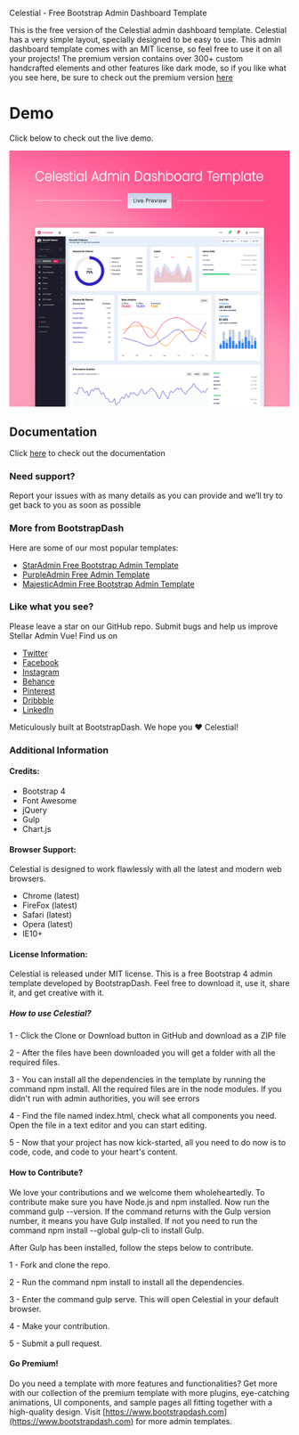  Celestial - Free Bootstrap Admin Dashboard Template

This is the free version of the Celestial admin dashboard template. Celestial has a very simple layout, specially designed to be easy to use. This admin dashboard template comes with an MIT license, so feel free to use it on all your projects! The premium version contains over 300+ custom handcrafted elements and other features like dark mode, so if you like what you see here, be sure to check out the premium version [here](https://www.bootstrapdash.com/product/celestial-admin-template/)

# Demo
Click below to check out the live demo.

[![N|Solid](preview.jpg)](https://www.bootstrapdash.com/demo/celestial-free/template/index.html)


## Documentation
Click [here](https://www.bootstrapdash.com/demo/celestial-free/docs/documentation.html) to check out the documentation

### Need support?
Report your issues with as many details as you can provide and we’ll try to get back to you as soon as possible

### More from BootstrapDash
Here are some of our most popular templates:

- [StarAdmin Free Bootstrap Admin Template](https://github.com/BootstrapDash/StarAdmin-Free-Bootstrap-Admin-Template)
- [PurpleAdmin Free Admin Template](https://github.com/BootstrapDash/PurpleAdmin-Free-Admin-Template)
- [MajesticAdmin Free Bootstrap Admin Template](https://github.com/BootstrapDash/MajesticAdmin-Free-Bootstrap-Admin-Template)
  
### Like what you see?
Please leave a star on our GitHub repo.
Submit bugs and help us improve Stellar Admin Vue!
Find us on 
- [Twitter](https://twitter.com/bootstrapdash?lang=en) 
- [Facebook](https://www.facebook.com/bootstrapdash/)
- [Instagram](https://www.instagram.com/bootstrapdash/?hl=en)
- [Behance](https://www.behance.net/bootstrapdash)
- [Pinterest](https://www.pinterest.com/bootstrapdash/)
- [Dribbble](https://dribbble.com/bootstrapdash)
- [LinkedIn](https://in.linkedin.com/in/bootstrapdash)

Meticulously built at BootstrapDash. We hope you ❤ Celestial!
### Additional Information

#### Credits:
- Bootstrap 4
- Font Awesome
- jQuery
- Gulp
- Chart.js

#### Browser Support:
Celestial is designed to work flawlessly with all the latest and modern web browsers.

- Chrome (latest)
- FireFox (latest)
- Safari (latest)
- Opera (latest)
- IE10+

#### License Information:

Celestial is released under MIT license. This is a free Bootstrap 4 admin template developed by BootstrapDash. Feel free to download it, use it, share it, and get creative with it.

##### How to use Celestial?

1 - Click the Clone or Download button in GitHub and download as a ZIP file

2 - After the files have been downloaded you will get a folder with all the required files.

3 - You can install all the dependencies in the template by running the command npm install. All the required files are in the node modules. If you didn't run with admin authorities, you will see errors

4 - Find the file named index.html, check what all components you need. Open the file in a text editor and you can start editing.

5 - Now that your project has now kick-started, all you need to do now is to code, code, and code to your heart's content.


#### How to Contribute?
We love your contributions and we welcome them wholeheartedly. To contribute make sure you have Node.js and npm installed. Now run the command gulp --version. If the command returns with the Gulp version number, it means you have Gulp installed. If not you need to run the command npm install --global gulp-cli to install Gulp.


After Gulp has been installed, follow the steps below to contribute.

1 - Fork and clone the repo.

2 - Run the command npm install to install all the dependencies.

3 - Enter the command gulp serve. This will open Celestial in your default browser.

4 - Make your contribution.

5 - Submit a pull request.


#### Go Premium!

Do you need a template with more features and functionalities? Get more with our collection of the premium template with more plugins, eye-catching animations, UI components, and sample pages all fitting together with a high-quality design. Visit [https://www.bootstrapdash.com](https://www.bootstrapdash.com) for more admin templates.